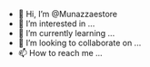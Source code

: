 - 👋 Hi, I’m @Munazzaestore
- 👀 I’m interested in ...
- 🌱 I’m currently learning ...
- 💞️ I’m looking to collaborate on ...
- 📫 How to reach me ...

<!---
Munazzaestore/Munazzaestore is a ✨ special ✨ repository because its `README.md` (this file) appears on your GitHub profile.
You can click the Preview link to take a look at your changes.
--->

